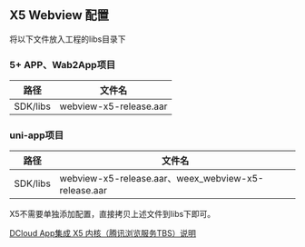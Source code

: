 ## X5 Webview 配置

将以下文件放入工程的libs目录下

### 5+ APP、Wab2App项目

路径 | 文件名
-|-
SDK/libs| webview-x5-release.aar

### uni-app项目

路径 | 文件名
-|-
SDK/libs| webview-x5-release.aar、weex_webview-x5-release.aar

X5不需要单独添加配置，直接拷贝上述文件到libs下即可。

[DCloud App集成 X5 内核（腾讯浏览服务TBS）说明](https://ask.dcloud.net.cn/article/36806)